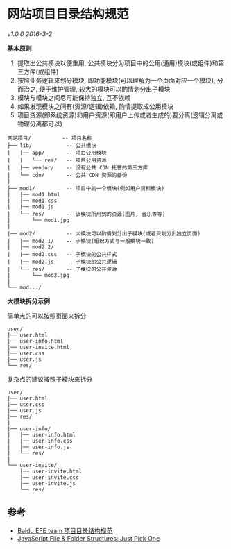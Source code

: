 # 网站项目目录结构规范

*v1.0.0 2016-3-2*

**基本原则**

1. 提取出公共模块以便重用, 公共模块分为项目中的公用(通用)模块(或组件)和第三方库(或组件)
2. 按照业务逻辑来划分模块, 即功能模块(可以理解为一个页面对应一个模块), 分而治之, 便于维护管理, 较大的模块可以酌情划分出子模块
3. 模块与模块之间尽可能保持独立, 互不依赖
4. 如果发现模块之间有(资源/逻辑)依赖, 酌情提取成公用模块
5. 项目资源(即系统资源)和用户资源(即用户上传或者生成的)要分离(逻辑分离或物理分离都可以)

```
网站项目/          -- 项目名称
├── lib/           -- 公共模块
|   |── app/       -- 项目公用模块
|   |   └── res/   -- 项目公用资源
|   |── vendor/    -- 没有公共 CDN 托管的第三方库
|   └── cdn/       -- 公共 CDN 资源的备份
|
├── mod1/          -- 项目中的一个模块(例如用户资料模块)
|   |── mod1.html
|   |── mod1.css
|   |── mod1.js
|   └── res/       -- 该模块所用到的资源(图片, 音乐等等)
|       └── mod1.jpg
|
|── mod2/          -- 大模块可以酌情划分出子模块(或者只划分出独立页面)
|   |── mod2.1/    -- 子模块(组织方式与一般模块一致)
|   |── mod2.2/
|   |── mod2.css   -- 子模块的公共样式
|   |── mod2.js    -- 子模块的公共逻辑
|   └── res/       -- 子模块的公共资源
|       └── mod2.jpg
|
└── mod.../
```


**大模块拆分示例**

简单点的可以按照页面来拆分
```
user/
|── user.html
|── user-info.html
|── user-invite.html
|── user.css
|── user.js
└── res/
```

复杂点的建议按照子模块来拆分
```
user/
|── user.html
|── user.css
|── user.js
|── res/
|
|── user-info/
|   |── user-info.html
|   |── user-info.css
|   |── user-info.js
|   └── res/
|
└── user-invite/
    |── user-invite.html
    |── user-invite.css
    |── user-invite.js
    └── res/
```

## 参考
* [Baidu EFE team 项目目录结构规范](https://github.com/ecomfe/spec/blob/master/directory.md)
* [JavaScript File & Folder Structures: Just Pick One](http://lostechies.com/derickbailey/2012/02/02/javascript-file-folder-structures-just-pick-one/)

